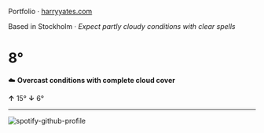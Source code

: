 Portfolio · [harryyates.com](https://harryyates.com)

<!-- WEATHER_START -->
Based in Stockholm · *Expect partly cloudy conditions with clear spells*

# 8°
☁️ **Overcast conditions with complete cloud cover**

**↑** 15° **↓** 6°

---
<!-- WEATHER_END -->

<p align="left">
  <a>
    <img src="https://spotify-github-profile.kittinanx.com/api/view?uid=bigbello&cover_image=true&theme=natemoo-re&show_offline=true&background_color=121212&interchange=false&bar_color=53b14f&bar_color_cover=false" alt="spotify-github-profile">
  </a>
</p>